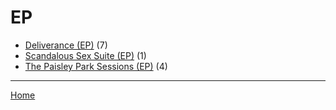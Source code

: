 # EP

  * [Deliverance (EP)](../ep/deliverance/index.md) (7)
  * [Scandalous Sex Suite (EP)](../ep/scandalous-sex-suite/index.md) (1)
  * [The Paisley Park Sessions (EP)](../ep/the-paisley-park-sessions/index.md) (4)

----

[Home](../index.md)
